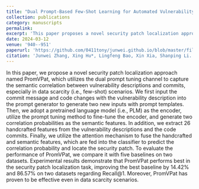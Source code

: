 ```yaml
---
title: "Dual Prompt-Based Few-Shot Learning for Automated Vulnerability Patch Localization"
collection: publications
category: manuscripts
permalink: 
excerpt: 'This paper proposes a novel security patch localization approach named PromVPat, which utilizes the dual prompt tuning channel to capture the semantic correlation between vulnerability descriptions and commits, especially in data scarcity (i.e., few-shot) scenarios.'
date: 2024-03-12
venue: '940--951'
paperurl: 'https://github.com/0411tony/junwei.github.io/blob/master/files/SANER2024_PPT.pdf'
citation: 'Junwei Zhang, Xing Hu*, Lingfeng Bao, Xin Xia, Shanping Li. International Conference on Software Analysis, Evolution and Reengineering (SANER 2024). &quot; Dual Prompt-Based Few-Shot Learning for Automated Vulnerability Patch Localization &quot; <i>940--951</i>. 1(2).'
---
```


In this paper, we propose a novel security patch localization approach named PromVPat, which utilizes the dual prompt tuning channel to capture the
semantic correlation between vulnerability descriptions and commits, especially in data scarcity (i.e., few-shot) scenarios. We first input the commit message and code changes with the
vulnerability description into the prompt generator to generate two new inputs with prompt templates. Then, we adopt a pretrained language model (i.e., PLM) as the encoder, utilize the
prompt tuning method to fine-tune the encoder, and generate two correlation probabilities as the semantic features. In addition, we extract 26 handcrafted features from the vulnerability descriptions
and the code commits. Finally, we utilize the attention mechanism to fuse the handcrafted and semantic features, which are fed into the classifier to predict the correlation probability and locate
the security patch. To evaluate the performance of PromVPat, we compare it with five baselines on two datasets. Experimental results demonstrate that PromVPat performs best in the security
patch localization task, improving the best baseline by 14.42% and 86.57% on two datasets regarding Recall@1. Moreover, PromVPat has proven to be effective even in data scarcity scenarios.
